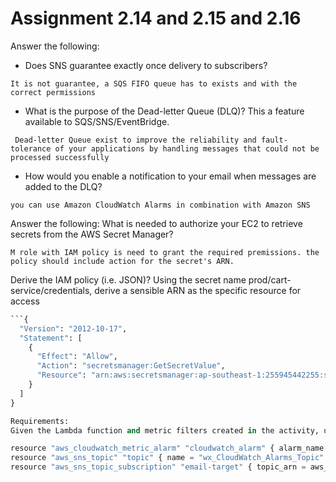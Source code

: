 # Assignment 2.14 and 2.15 and 2.16

Answer the following:
- Does SNS guarantee exactly once delivery to subscribers?

```It is not guarantee, a SQS FIFO queue has to exists and with the correct permissions```

- What is the purpose of the Dead-letter Queue (DLQ)? This a feature available to SQS/SNS/EventBridge.

``` Dead-letter Queue exist to improve the reliability and fault-tolerance of your applications by handling messages that could not be processed successfully```

- How would you enable a notification to your email when messages are added to the DLQ?

```you can use Amazon CloudWatch Alarms in combination with Amazon SNS```


Answer the following:
What is needed to authorize your EC2 to retrieve secrets from the AWS Secret Manager?


```M role with IAM policy is need to grant the required premissions. the policy should include action for the secret's ARN.```

Derive the IAM policy (i.e. JSON)?
Using the secret name prod/cart-service/credentials, derive a sensible ARN as the specific resource for access

```python
```{
  "Version": "2012-10-17",
  "Statement": [
    {
      "Effect": "Allow",
      "Action": "secretsmanager:GetSecretValue",
      "Resource": "arn:aws:secretsmanager:ap-southeast-1:255945442255:secret:prod/cart-service/credentials"
    }
  ]
}

Requirements:
Given the Lambda function and metric filters created in the activity, use terraform to create the alarm. Create a public github repository that has a terraform code, containing the answer to the above. Submission is the url to your public github repository.

resource "aws_cloudwatch_metric_alarm" "cloudwatch_alarm" { alarm_name = "wx-info-count-breach" comparison_operator = "GreaterThanThreshold" evaluation_periods = 1 metric_name = "info-count" namespace = "/moviedb-api/wx" period = 60 statistic = "Sum" threshold = 10 alarm_description = " " actions_enabled = "true" alarm_actions = [aws_sns_topic.topic.arn] }
resource "aws_sns_topic" "topic" { name = "wx_CloudWatch_Alarms_Topic" }
resource "aws_sns_topic_subscription" "email-target" { topic_arn = aws_sns_topic.topic.arn protocol = "email" endpoint = "thisisweixiong@gmail.com" }